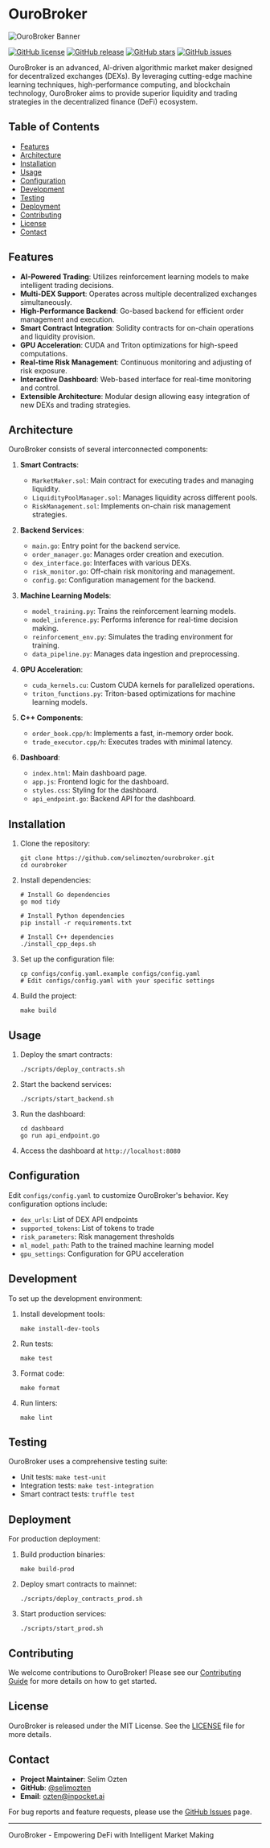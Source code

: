 # OuroBroker

![OuroBroker Banner](/assets/ob-logo.png)

[![GitHub license](https://img.shields.io/github/license/selimozten/ourobroker.svg)](https://github.com/selimozten/ourobroker/blob/main/LICENSE)
[![GitHub release](https://img.shields.io/github/release/selimozten/ourobroker.svg)](https://GitHub.com/selimozten/ourobroker/releases/)
[![GitHub stars](https://img.shields.io/github/stars/selimozten/ourobroker.svg)](https://GitHub.com/selimozten/ourobroker/stargazers/)
[![GitHub issues](https://img.shields.io/github/issues/selimozten/ourobroker.svg)](https://GitHub.com/selimozten/ourobroker/issues/)

OuroBroker is an advanced, AI-driven algorithmic market maker designed for decentralized exchanges (DEXs). By leveraging cutting-edge machine learning techniques, high-performance computing, and blockchain technology, OuroBroker aims to provide superior liquidity and trading strategies in the decentralized finance (DeFi) ecosystem.

## Table of Contents

- [Features](#features)
- [Architecture](#architecture)
- [Installation](#installation)
- [Usage](#usage)
- [Configuration](#configuration)
- [Development](#development)
- [Testing](#testing)
- [Deployment](#deployment)
- [Contributing](#contributing)
- [License](#license)
- [Contact](#contact)

## Features

- **AI-Powered Trading**: Utilizes reinforcement learning models to make intelligent trading decisions.
- **Multi-DEX Support**: Operates across multiple decentralized exchanges simultaneously.
- **High-Performance Backend**: Go-based backend for efficient order management and execution.
- **Smart Contract Integration**: Solidity contracts for on-chain operations and liquidity provision.
- **GPU Acceleration**: CUDA and Triton optimizations for high-speed computations.
- **Real-time Risk Management**: Continuous monitoring and adjusting of risk exposure.
- **Interactive Dashboard**: Web-based interface for real-time monitoring and control.
- **Extensible Architecture**: Modular design allowing easy integration of new DEXs and trading strategies.

## Architecture

OuroBroker consists of several interconnected components:

1. **Smart Contracts**: 
   - `MarketMaker.sol`: Main contract for executing trades and managing liquidity.
   - `LiquidityPoolManager.sol`: Manages liquidity across different pools.
   - `RiskManagement.sol`: Implements on-chain risk management strategies.

2. **Backend Services**:
   - `main.go`: Entry point for the backend service.
   - `order_manager.go`: Manages order creation and execution.
   - `dex_interface.go`: Interfaces with various DEXs.
   - `risk_monitor.go`: Off-chain risk monitoring and management.
   - `config.go`: Configuration management for the backend.

3. **Machine Learning Models**:
   - `model_training.py`: Trains the reinforcement learning models.
   - `model_inference.py`: Performs inference for real-time decision making.
   - `reinforcement_env.py`: Simulates the trading environment for training.
   - `data_pipeline.py`: Manages data ingestion and preprocessing.

4. **GPU Acceleration**:
   - `cuda_kernels.cu`: Custom CUDA kernels for parallelized operations.
   - `triton_functions.py`: Triton-based optimizations for machine learning models.

5. **C++ Components**:
   - `order_book.cpp/h`: Implements a fast, in-memory order book.
   - `trade_executor.cpp/h`: Executes trades with minimal latency.

6. **Dashboard**:
   - `index.html`: Main dashboard page.
   - `app.js`: Frontend logic for the dashboard.
   - `styles.css`: Styling for the dashboard.
   - `api_endpoint.go`: Backend API for the dashboard.

## Installation

1. Clone the repository:
   ```
   git clone https://github.com/selimozten/ourobroker.git
   cd ourobroker
   ```

2. Install dependencies:
   ```
   # Install Go dependencies
   go mod tidy

   # Install Python dependencies
   pip install -r requirements.txt

   # Install C++ dependencies
   ./install_cpp_deps.sh
   ```

3. Set up the configuration file:
   ```
   cp configs/config.yaml.example configs/config.yaml
   # Edit configs/config.yaml with your specific settings
   ```

4. Build the project:
   ```
   make build
   ```

## Usage

1. Deploy the smart contracts:
   ```
   ./scripts/deploy_contracts.sh
   ```

2. Start the backend services:
   ```
   ./scripts/start_backend.sh
   ```

3. Run the dashboard:
   ```
   cd dashboard
   go run api_endpoint.go
   ```

4. Access the dashboard at `http://localhost:8080`

## Configuration

Edit `configs/config.yaml` to customize OuroBroker's behavior. Key configuration options include:

- `dex_urls`: List of DEX API endpoints
- `supported_tokens`: List of tokens to trade
- `risk_parameters`: Risk management thresholds
- `ml_model_path`: Path to the trained machine learning model
- `gpu_settings`: Configuration for GPU acceleration

## Development

To set up the development environment:

1. Install development tools:
   ```
   make install-dev-tools
   ```

2. Run tests:
   ```
   make test
   ```

3. Format code:
   ```
   make format
   ```

4. Run linters:
   ```
   make lint
   ```

## Testing

OuroBroker uses a comprehensive testing suite:

- Unit tests: `make test-unit`
- Integration tests: `make test-integration`
- Smart contract tests: `truffle test`

## Deployment

For production deployment:

1. Build production binaries:
   ```
   make build-prod
   ```

2. Deploy smart contracts to mainnet:
   ```
   ./scripts/deploy_contracts_prod.sh
   ```

3. Start production services:
   ```
   ./scripts/start_prod.sh
   ```

## Contributing

We welcome contributions to OuroBroker! Please see our [Contributing Guide](CONTRIBUTING.md) for more details on how to get started.

## License

OuroBroker is released under the MIT License. See the [LICENSE](LICENSE) file for more details.

## Contact

- **Project Maintainer**: Selim Ozten
- **GitHub**: [@selimozten](https://github.com/selimozten)
- **Email**: ozten@inpocket.ai

For bug reports and feature requests, please use the [GitHub Issues](https://github.com/selimozten/ourobroker/issues) page.

---

OuroBroker - Empowering DeFi with Intelligent Market Making